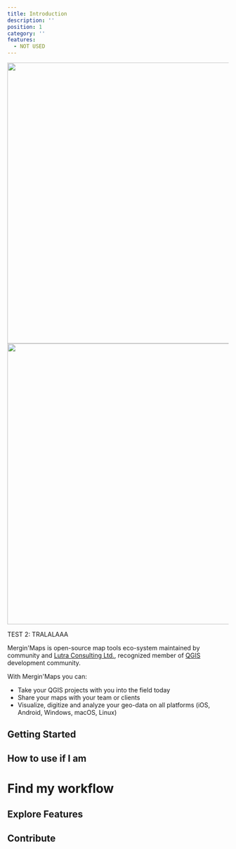 ```yaml
---
title: Introduction
description: ''
position: 1
category: ''
features:
  - NOT USED
---
```


<img src="/preview.jpeg" class="light-img" width="1280" height="640" alt=""/>
<img src="/preview.jpeg" class="dark-img" width="1280" height="640" alt=""/>

<alert type="success">

TEST 2: TRALALAAA

</alert>

Mergin'Maps is open-source map tools eco-system maintained by community 
and [Lutra Consulting Ltd.](https://www.lutraconsulting.co.uk), recognized
member of [QGIS](htts://qgis.org) development community.

With Mergin'Maps you can:

 - Take your QGIS projects with you into the field today
 - Share your maps with your team or clients
 - Visualize, digitize and analyze your geo-data on all platforms (iOS, Android, Windows, macOS, Linux)

## Getting Started

## How to use if I am

# Find my workflow

## Explore Features

## Contribute

